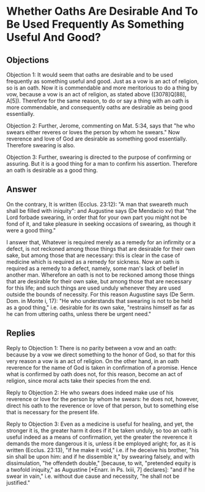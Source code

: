 # Whether Oaths Are Desirable And To Be Used Frequently As Something Useful And Good?

## Objections

Objection 1: It would seem that oaths are desirable and to be used frequently as something useful and good. Just as a vow is an act of religion, so is an oath. Now it is commendable and more meritorious to do a thing by vow, because a vow is an act of religion, as stated above ([3078]Q[88], A[5]). Therefore for the same reason, to do or say a thing with an oath is more commendable, and consequently oaths are desirable as being good essentially.

Objection 2: Further, Jerome, commenting on Mat. 5:34, says that "he who swears either reveres or loves the person by whom he swears." Now reverence and love of God are desirable as something good essentially. Therefore swearing is also.

Objection 3: Further, swearing is directed to the purpose of confirming or assuring. But it is a good thing for a man to confirm his assertion. Therefore an oath is desirable as a good thing.

## Answer

On the contrary, It is written (Ecclus. 23:12): "A man that sweareth much shall be filled with iniquity": and Augustine says (De Mendacio xv) that "the Lord forbade swearing, in order that for your own part you might not be fond of it, and take pleasure in seeking occasions of swearing, as though it were a good thing."

I answer that, Whatever is required merely as a remedy for an infirmity or a defect, is not reckoned among those things that are desirable for their own sake, but among those that are necessary: this is clear in the case of medicine which is required as a remedy for sickness. Now an oath is required as a remedy to a defect, namely, some man's lack of belief in another man. Wherefore an oath is not to be reckoned among those things that are desirable for their own sake, but among those that are necessary for this life; and such things are used unduly whenever they are used outside the bounds of necessity. For this reason Augustine says (De Serm. Dom. in Monte i, 17): "He who understands that swearing is not to be held as a good thing," i.e. desirable for its own sake, "restrains himself as far as he can from uttering oaths, unless there be urgent need."

## Replies

Reply to Objection 1: There is no parity between a vow and an oath: because by a vow we direct something to the honor of God, so that for this very reason a vow is an act of religion. On the other hand, in an oath reverence for the name of God is taken in confirmation of a promise. Hence what is confirmed by oath does not, for this reason, become an act of religion, since moral acts take their species from the end.

Reply to Objection 2: He who swears does indeed make use of his reverence or love for the person by whom he swears: he does not, however, direct his oath to the reverence or love of that person, but to something else that is necessary for the present life.

Reply to Objection 3: Even as a medicine is useful for healing, and yet, the stronger it is, the greater harm it does if it be taken unduly, so too an oath is useful indeed as a means of confirmation, yet the greater the reverence it demands the more dangerous it is, unless it be employed aright; for, as it is written (Ecclus. 23:13), "if he make it void," i.e. if he deceive his brother, "his sin shall be upon him: and if he dissemble it," by swearing falsely, and with dissimulation, "he offendeth double," [because, to wit, "pretended equity is a twofold iniquity," as Augustine [*Enarr. in Ps. lxiii, 7] declares]: "and if he swear in vain," i.e. without due cause and necessity, "he shall not be justified."